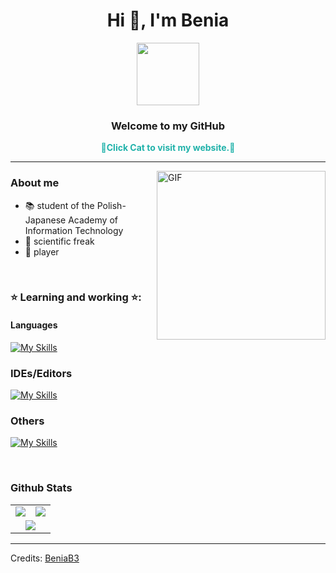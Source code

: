 <h1 align="center">Hi 👋, I'm Benia</h1>
<div id="header" align="center">
  <a href="(https://beniab3.github.io)">
    <img src="https://media.giphy.com/media/v1.Y2lkPTc5MGI3NjExZmFmZTExYTBjNjI3ZTEyYTIwMDhjN2E2YzNiMDhlMDU1NDg1MmRkMyZjdD1n/6vj5quVNRhoQw/giphy.gif" width="100" />
  </a>
</div>
<h3 align="center">Welcome to my GitHub</h3>
<p align="center" style="font-weight: bold; color: rgb(32,178,170) ;">🖕Click Cat to visit my website.🖕</p>







----






<img align="right" height="270px" alt="GIF" src="https://user-images.githubusercontent.com/104169955/221680189-a0f02da4-2548-4565-a786-71201db22a46.gif" />

### About me
- 📚 student of the Polish-Japanese Academy of Information Technology
- 🌌 scientific freak
- 👾 player

<br>

### ⭐ Learning and working ⭐: 
#### Languages
[![My Skills](https://skillicons.dev/icons?i=java,python,cpp,&theme=dark)](https://skillicons.dev)

### IDEs/Editors

[![My Skills](https://skillicons.dev/icons?i=vscode,idea,vim&theme=dark)](https://skillicons.dev)

### Others
[![My Skills](https://skillicons.dev/icons?i=git&theme=dark)](https://skillicons.dev)


   

<br>



### Github Stats

<table>
  <tr>
    <td>
      <a href="https://wakatime.com">
        <img src="https://wakatime.com/share/@BeniaB3/d0d27719-8f86-49e2-b351-334c4606879c.png" />
      </a>
    </td>
    <td>
      <a href="https://wakatime.com">
        <img src="https://wakatime.com/share/@BeniaB3/6b17605b-5d20-43e3-ad23-75fb892f3bc9.png" />
      </a>
    </td>
  </tr>
  <tr>
    <td colspan="2" style="text-align:center;">
      <a href="https://wakatime.com">
        <img src="https://wakatime.com/share/@BeniaB3/cf7adeab-ccba-4ae5-9871-36dcf2de8551.png" />
      </a>
    </td>
  </tr>
</table>





-----
Credits: [BeniaB3](https://github.com/beniab3)





